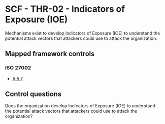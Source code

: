 # SCF - THR-02 - Indicators of Exposure (IOE)
Mechanisms exist to develop Indicators of Exposure (IOE) to understand the potential attack vectors that attackers could use to attack the organization. 
## Mapped framework controls
### ISO 27002
- [A.5.7](../iso27002/a-5.md#a57)
  
## Control questions
Does the organization develop Indicators of Exposure (IOE) to understand the potential attack vectors that attackers could use to attack the organization? 
  